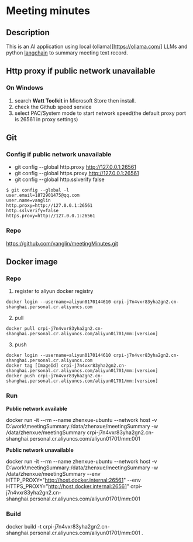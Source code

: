 # Meeting minutes

## Description

This is an AI application using local (ollama)[https://ollama.com/] LLMs and python [langchain](https://python.langchain.com/docs/introduction/) to summary meeting text record. 

## Http proxy if public network unavailable

### On Windows

1. search **Watt Toolkit** in Microsoft Store then install.
2. check the Github speed service
3. select PAC/System mode to start network speed(the default proxy port is 26561 in proxy settings)

## Git

### Config if public network unavailable

- git config --global http.proxy http://127.0.0.1:26561
- git config --global https.proxy http://127.0.0.1:26561
- git config --global http.sslverify false
```
$ git config --global -l
user.email=1872901475@qq.com
user.name=vanglin
http.proxy=http://127.0.0.1:26561
http.sslverify=false
https.proxy=http://127.0.0.1:26561
```

### Repo

https://github.com/vanglin/meetingMinutes.git

## Docker image

### Repo

1. register to aliyun docker registry
```
docker login --username=aliyun0170144610 crpi-j7n4vxr83yha2gn2.cn-shanghai.personal.cr.aliyuncs.com
```
2. pull
```
docker pull crpi-j7n4vxr83yha2gn2.cn-shanghai.personal.cr.aliyuncs.com/aliyun01701/mm:[version]
```
3. push
```
docker login --username=aliyun0170144610 crpi-j7n4vxr83yha2gn2.cn-shanghai.personal.cr.aliyuncs.com
docker tag [ImageId] crpi-j7n4vxr83yha2gn2.cn-shanghai.personal.cr.aliyuncs.com/aliyun01701/mm:[version]
docker push crpi-j7n4vxr83yha2gn2.cn-shanghai.personal.cr.aliyuncs.com/aliyun01701/mm:[version]
```

### Run

**Public network available**

docker run -it --rm --name zhenxue-ubuntu --network host -v D:\work\meetingSummary:/data/zhenxue/meetingSummary -w /data/zhenxue/meetingSummary crpi-j7n4vxr83yha2gn2.cn-shanghai.personal.cr.aliyuncs.com/aliyun01701/mm:001

**Public network unavailable**

docker run -it --rm --name zhenxue-ubuntu --network host -v D:\work\meetingSummary:/data/zhenxue/meetingSummary -w /data/zhenxue/meetingSummary --env HTTP_PROXY="http://host.docker.internal:26561" --env HTTPS_PROXY="http://host.docker.internal:26561" crpi-j7n4vxr83yha2gn2.cn-shanghai.personal.cr.aliyuncs.com/aliyun01701/mm:001

### Build

docker build -t crpi-j7n4vxr83yha2gn2.cn-shanghai.personal.cr.aliyuncs.com/aliyun01701/mm:001 .
